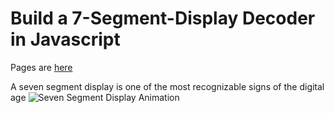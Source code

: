 # Build a 7-Segment-Display Decoder in Javascript
Pages are [here](https://danryan-team.github.io/7-segment-display/)

A seven segment display is one of the most recognizable signs of the digital age
![Seven Segment Display Animation](https://github.com/danryan-team/7-segment-display/blob/master/images/seven-segment-display-8-small.png)

